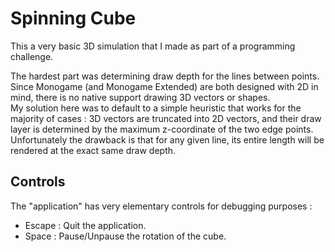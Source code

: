 ﻿# Spinning Cube

This a very basic 3D simulation that I made as part of a programming challenge.  
  
The hardest part was determining draw depth for the lines between points. 
Since Monogame (and Monogame Extended) are both designed with 2D in mind,
there is no native support drawing 3D vectors or shapes.   
My solution here was to default to a simple heuristic that works for the majority of cases : 
3D vectors are truncated into 2D vectors, and their draw layer is determined
by the maximum z-coordinate of the two edge points.  
Unfortunately the drawback is that 
for any given line, its entire length will be rendered at the exact same draw depth.

## Controls
The "application" has very elementary controls for debugging purposes : 
- Escape : Quit the application.  
- Space : Pause/Unpause the rotation of the cube.

